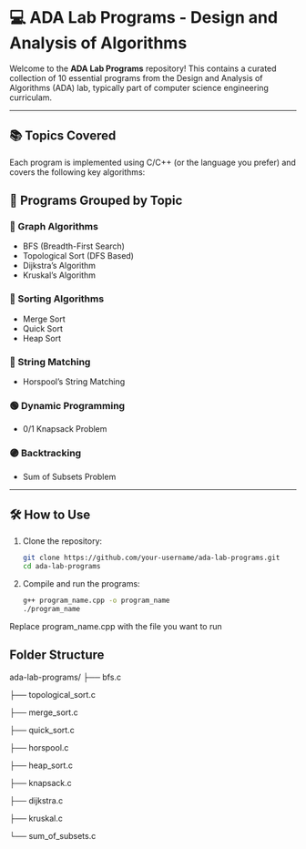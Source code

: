# 💻 ADA Lab Programs - Design and Analysis of Algorithms

Welcome to the **ADA Lab Programs** repository! This contains a curated collection of 10 essential programs from the Design and Analysis of Algorithms (ADA) lab, typically part of computer science engineering curriculam.

---

## 📚 Topics Covered

Each program is implemented using C/C++ (or the language you prefer) and covers the following key algorithms:


## 📘 Programs Grouped by Topic

### 🔷 Graph Algorithms
- BFS (Breadth-First Search)  
- Topological Sort (DFS Based)  
- Dijkstra’s Algorithm  
- Kruskal’s Algorithm  

### 🔶 Sorting Algorithms
- Merge Sort  
- Quick Sort  
- Heap Sort  

### 🔴 String Matching
- Horspool’s String Matching  

### 🟢 Dynamic Programming
- 0/1 Knapsack Problem  

### 🟣 Backtracking
- Sum of Subsets Problem  

---

## 🛠 How to Use

1. Clone the repository:
   ```bash
   git clone https://github.com/your-username/ada-lab-programs.git
   cd ada-lab-programs  
   
2. Compile and run the programs:
   ```bash
   g++ program_name.cpp -o program_name
   ./program_name
  Replace program_name.cpp with the file you want to run

## Folder Structure
ada-lab-programs/
├── bfs.c

├── topological_sort.c

├── merge_sort.c

├── quick_sort.c

├── horspool.c

├── heap_sort.c

├── knapsack.c

├── dijkstra.c

├── kruskal.c

└── sum_of_subsets.c
